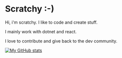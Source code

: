 # Scratchy :-)

Hi, i'm scratchy. I like to code and create stuff.

I mainly work with dotnet and react.

I love to contribute and give back to the dev community.

[![My GitHub stats](https://github-readme-stats.vercel.app/api?username=A-scratchy)](https://github.com/ascratchy/github-readme-stats)

<!---
A-Scratchy/A-Scratchy is a ✨ special ✨ repository because its `README.md` (this file) appears on your GitHub profile.
You can click the Preview link to take a look at your changes.
--->
